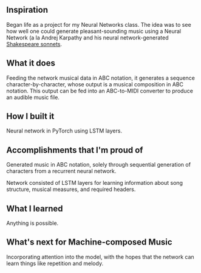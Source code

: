 ## Inspiration
Began life as a project for my Neural Networks class. The idea was to see how well one could generate pleasant-sounding music using a Neural Network (a la Andrej Karpathy and his neural network-generated [Shakespeare sonnets](https://karpathy.github.io/2015/05/21/rnn-effectiveness/).

## What it does
Feeding the network musical data in ABC notation, it generates a sequence character-by-character, whose output is a musical composition in ABC notation. This output can be fed into an ABC-to-MIDI converter to produce an audible music file.

## How I built it
Neural network in PyTorch using LSTM layers.

## Accomplishments that I'm proud of
Generated music in ABC notation, solely through sequential generation of characters from a recurrent neural network.

Network consisted of LSTM layers for learning information about song structure, musical measures, and required headers.

## What I learned
Anything is possible.

## What's next for Machine-composed Music
Incorporating attention into the model, with the hopes that the network can learn things like repetition and melody.
